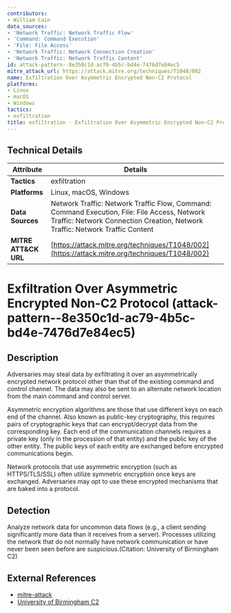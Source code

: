 ```yaml
---
contributors:
- William Cain
data_sources:
- 'Network Traffic: Network Traffic Flow'
- 'Command: Command Execution'
- 'File: File Access'
- 'Network Traffic: Network Connection Creation'
- 'Network Traffic: Network Traffic Content'
id: attack-pattern--8e350c1d-ac79-4b5c-bd4e-7476d7e84ec5
mitre_attack_url: https://attack.mitre.org/techniques/T1048/002
name: Exfiltration Over Asymmetric Encrypted Non-C2 Protocol
platforms:
- Linux
- macOS
- Windows
tactics:
- exfiltration
title: exfiltration - Exfiltration Over Asymmetric Encrypted Non-C2 Protocol
---
```


## Technical Details

| Attribute | Details |
|-----------|----------|
| **Tactics** | exfiltration |
| **Platforms** | Linux, macOS, Windows |
| **Data Sources** | Network Traffic: Network Traffic Flow, Command: Command Execution, File: File Access, Network Traffic: Network Connection Creation, Network Traffic: Network Traffic Content |
| **MITRE ATT&CK URL** | [https://attack.mitre.org/techniques/T1048/002](https://attack.mitre.org/techniques/T1048/002) |

# Exfiltration Over Asymmetric Encrypted Non-C2 Protocol (attack-pattern--8e350c1d-ac79-4b5c-bd4e-7476d7e84ec5)

## Description
Adversaries may steal data by exfiltrating it over an asymmetrically encrypted network protocol other than that of the existing command and control channel. The data may also be sent to an alternate network location from the main command and control server. 

Asymmetric encryption algorithms are those that use different keys on each end of the channel. Also known as public-key cryptography, this requires pairs of cryptographic keys that can encrypt/decrypt data from the corresponding key. Each end of the communication channels requires a private key (only in the procession of that entity) and the public key of the other entity. The public keys of each entity are exchanged before encrypted communications begin. 

Network protocols that use asymmetric encryption (such as HTTPS/TLS/SSL) often utilize symmetric encryption once keys are exchanged. Adversaries may opt to use these encrypted mechanisms that are baked into a protocol. 

## Detection
Analyze network data for uncommon data flows (e.g., a client sending significantly more data than it receives from a server). Processes utilizing the network that do not normally have network communication or have never been seen before are suspicious.(Citation: University of Birmingham C2) 

## External References
- [mitre-attack](https://attack.mitre.org/techniques/T1048/002)
- [University of Birmingham C2](https://arxiv.org/ftp/arxiv/papers/1408/1408.1136.pdf)
